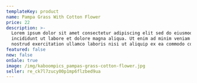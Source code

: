 ```yaml
---
templateKey: product
name: Pampa Grass With Cotton Flower
price: 22
description: >-
  Lorem ipsum dolor sit amet consectetur adipiscing elit sed do eiusmod tempor
  incididunt ut labore et dolore magna aliqua. Ut enim ad minim veniam quis
  nostrud exercitation ullamco laboris nisi ut aliquip ex ea commodo consequat.
featured: false
new: false
onSale: true
image: /img/kaboompics_pampas-grass-cotton-flower.jpg
seller: re_ck7l7zucy00p1mp6flzbed9ua
---
```

